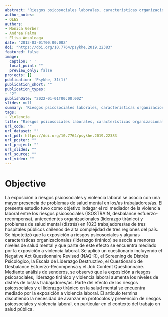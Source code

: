 ```yaml
---
abstract: 'Riesgos psicosociales laborales, características organizacionales y salud mental: {El} rol mediador de la violencia laboral'
author_notes:
- OLES
authors:
- Monica Gerber
- Andrea Palma
- Elisa Ansoleaga
date: "2013-03-01T00:00:00Z"
doi: "https://doi.org/10.7764/psykhe.2019.22383"
featured: false
image:
  caption: ' '
  focal_point: ""
  preview_only: false
projects: []
publication: 'Psykhe, 31(1)'
publication_short: ""
publication_types:
- "2"
publishDate: "2022-01-01T00:00:00Z"
slides: null
summary: 'Riesgos psicosociales laborales, características organizacionales y salud mental: {El} rol mediador de la violencia laboral'
tags:
- Violencia
title: "Riesgos psicosociales laborales, características organizacionales y salud mental: {El} rol mediador de la violencia laboral"
url_code: ""
url_dataset: ""
url_pdf: https://doi.org/10.7764/psykhe.2019.22383
url_poster: ""
url_project: ""
url_slides: ""
url_source: ""
url_video: ""
---
```


# Objective

La exposición a riesgos psicosociales y violencia laboral se asocia con una mayor presencia de problemas de salud mental en los/as trabajadores/as. El presente estudio tuvo como objetivo indagar el rol mediador de la violencia laboral entre los riesgos psicosociales (ISOSTRAIN, desbalance esfuerzo-recompensa), antecedentes organizacionales (liderazgo tiránico) y problemas de salud mental (distrés) en 1023 trabajadores/as de tres hospitales públicos chilenos de alta complejidad de tres regiones del país. Se hipotetizó que la exposición a riesgos psicosociales y algunas características organizacionales (liderazgo tiránico) se asocia a menores niveles de salud mental y que parte de este efecto se encuentra mediado por la exposición a violencia laboral. Se aplicó un cuestionario incluyendo el Negative Act Questionnaire Revised (NAQ-R), el Screening de Distrés Psicológico, la Escala de Liderazgo Destructivo, el Cuestionario de Desbalance Esfuerzo-Recompensa y el Job Content Questionnaire. Mediante análisis de senderos, se observó que la exposición a riesgos psicosociales, liderazgo tiránico y violencia laboral aumenta los niveles de distrés de los/as trabajadores/as. Parte del efecto de los riesgos psicosociales y el liderazgo tiránico en la salud mental se encuentra mediado por la exposición a violencia laboral. El artículo termina discutiendo la necesidad de avanzar en protocolos y prevención de riesgos psicosociales y violencia laboral, en particular en el contexto del trabajo en salud pública.
